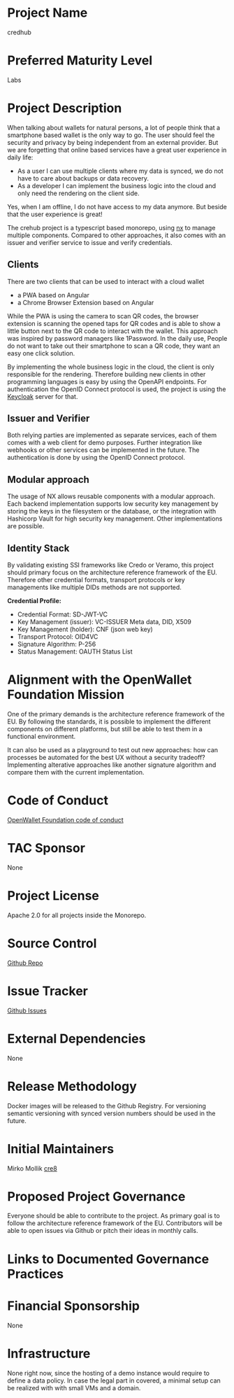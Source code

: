 # Project Name
credhub

# Preferred Maturity Level
Labs

# Project Description
When talking about wallets for natural persons, a lot of people think that a smartphone based wallet is the only way to go. The user should feel the security and privacy by being independent from an external provider. But we are forgetting that online based services have a great user experience in daily life:
- As a user I can use multiple clients where my data is synced, we do not have to care about backups or data recovery.
- As a developer I can implement the business logic into the cloud and only need the rendering on the client side.

Yes, when I am offline, I do not have access to my data anymore. But beside that the user experience is great!

The crehub project is a typescript based monorepo, using [nx](https://nx.dev) to manage multiple components. Compared to other approaches, it also comes with an issuer and verifier service to issue and verify credentials.

## Clients
There are two clients that can be used to interact with a cloud wallet
- a PWA based on Angular
- a Chrome Browser Extension based on Angular

While the PWA is using the camera to scan QR codes, the browser extension is scanning the opened taps for QR codes and is able to show a little button next to the QR code to interact with the wallet. This approach was inspired by password managers like 1Password. In the daily use, People do not want to take out their smartphone to scan a QR code, they want an easy one click solution.

By implementing the whole business logic in the cloud, the client is only responsible for the rendering. Therefore building new clients in other programming languages is easy by using the OpenAPI endpoints. For authentication the OpenID Connect protocol is used, the project is using the [Keycloak](https://www.keycloak.org/) server for that.

## Issuer and Verifier

Both relying parties are implemented as separate services, each of them comes with a web client for demo purposes. Further integration like webhooks or other services can be implemented in the future. The authentication is done by using the OpenID Connect protocol.

## Modular approach
The usage of NX allows reusable components with a modular approach. Each backend implementation supports low security key management by storing the keys in the filesystem or the database, or the integration with Hashicorp Vault for high security key management. Other implementations are possible.

## Identity Stack
By validating existing SSI frameworks like Credo or Veramo, this project should primary focus on the architecture reference framework of the EU. Therefore other credential formats, transport protocols or key managements like multiple DIDs methods are not supported.

**Credential Profile:**
- Credential Format: SD-JWT-VC
- Key Management (issuer): VC-ISSUER Meta data, DID, X509
- Key Management (holder): CNF (json web key)
- Transport Protocol: OID4VC
- Signature Algorithm: P-256
- Status Management: OAUTH Status List

# Alignment with the OpenWallet Foundation Mission
One of the primary demands is the architecture reference framework of the EU. By following the standards, it is possible to implement the different components on different platforms, but still be able to test them in a functional environment.

It can also be used as a playground to test out new approaches: how can processes be automated for the best UX without a security tradeoff? Implementing alterative approaches like another signature algorithm and compare them with the current implementation.

# Code of Conduct
[OpenWallet Foundation code of conduct](https://tac.openwallet.foundation/governance/code-of-conduct/)

# TAC Sponsor
None

# Project License
Apache 2.0 for all projects inside the Monorepo.

# Source Control
[Github Repo](https://github.com/cre8/wallet)

# Issue Tracker
[Github Issues](https://github.com/cre8/wallet/issues)

# External Dependencies
None

# Release Methodology
Docker images will be released to the Github Registry. For versioning semantic versioning with synced version numbers should be used in the future.

# Initial Maintainers
Mirko Mollik [cre8](https://github.com/cre8)

# Proposed Project Governance
Everyone should be able to contribute to the project. As primary goal is to follow the architecture reference framework of the EU. Contributors will be able to open issues via Github or pitch their ideas in monthly calls.

# Links to Documented Governance Practices


# Financial Sponsorship
None

# Infrastructure
None right now, since the hosting of a demo instance would require to define a data policy. In case the legal part in covered, a minimal setup can be realized with with small VMs and a domain.

